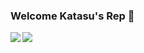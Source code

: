 ### Welcome Katasu's Rep 👋

<span>
  <img align="left" src="https://github-readme-stats.vercel.app/api?username=katasu-git&count_private=true&show_icons=true&theme=tokyonight" />
</span>
<span>
  <img align="left" src="https://github-readme-stats.vercel.app/api/top-langs/?username=katasu-git&layout=compact&theme=tokyonight" />
</span>


<!--
**katasu-git/katasu-git** is a ✨ _special_ ✨ repository because its `README.md` (this file) appears on your GitHub profile.

Here are some ideas to get you started:

- 🔭 I’m currently working on ...
- 🌱 I’m currently learning ...
- 👯 I’m looking to collaborate on ...
- 🤔 I’m looking for help with ...
- 💬 Ask me about ...
- 📫 How to reach me: ...
- 😄 Pronouns: ...
- ⚡ Fun fact: ...
-->
